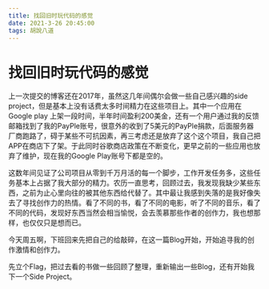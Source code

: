 ```yaml
---
title: 找回旧时玩代码的感觉
date: 2021-3-26 20:45:00
tags: 胡說八道
---
```


#  找回旧时玩代码的感觉

上一次提交的博客还在2017年，虽然这几年间偶尔会做一些自己感兴趣的side project，但是基本上没有话费太多时间精力在这些项目上。其中一个应用在 Google play 上架一段时间，半年时间盈利200美金，还有一个用户通过我的反馈邮箱找到了我的PayPle账号，很意外的收到了5美元的PayPle捐款，后面服务器厂商跑路了，碍于某些不可抗因素，再三考虑还是放弃了这个这个项目，我自己把APP在商店下了架。于此同时谷歌商店政策在不断变化，更早之前的一些应用也放弃了维护，现在我的Google Play账号下都是空的。

这数年间见证了公司项目从零到千万月活的每一个脚步，工作开发任务多，这些任务基本上占据了我大部分的精力。农历一直思考，回顾过去，我发现我缺少某些东西，之前为止心里向往的被其他东西给代替了。其中最让我感到失落的是我好像失去了寻找创作力的热情。看了不同的书，看了不同的电影，听了不同的音乐，看了不同的代码，发现好东西当然会相当愉悦，会去羡慕那些作者的创作力，我也想那样，也仅仅只是想而已。

今天周五啊，下班回来先把自己的给敲碎，在这一篇Blog开始，开始追寻我的创作激情和创作力。

先立个Flag，把过去看的书做一些回顾了整理，重新输出一些Blog，还有开始我下一个Side Project。

